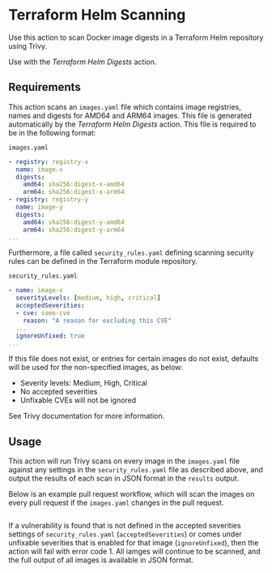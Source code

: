 # Terraform Helm Scanning

Use this action to scan Docker image digests in a Terraform Helm repository using Trivy.

Use with the *Terraform Helm Digests* action.

## Requirements

This action scans an ```images.yaml``` file which contains image registries, names and digests for AMD64 and ARM64 images. This file is generated automatically by the *Terraform Helm Digests* action. This file is required to be in the following format:

```images.yaml```

```yaml
- registry: registry-x
  name: image-x
  digests:
    amd64: sha256:digest-x-amd64
    arm64: sha256:digest-x-arm64
- registry: registry-y
  name: image-y
  digests:
    amd64: sha256:digest-y-amd64
    arm64: sha256:digest-y-arm64
...
```

Furthermore, a file called ```security_rules.yaml``` defining scanning security rules can be defined in the Terraform module repository.

```security_rules.yaml```

```yaml
- name: image-x
  severityLevels: [medium, high, critical]
  acceptedSeverities:
  - cve: some-cve
    reason: "A reason for excluding this CVE"
  ...
  ignoreUnfixed: true
...
```

If this file does not exist, or entries for certain images do not exist, defaults will be used for the non-specified images, as below:

- Severity levels: Medium, High, Critical
- No accepted severities
- Unfixable CVEs will not be ignored

See Trivy documentation for more information.

## Usage

This action will run Trivy scans on every image in the ```images.yaml``` file against any settings in the ```security_rules.yaml``` file as described above, and output the results of each scan in JSON format in the ```results``` output.

Below is an example pull request workflow, which will scan the images on every pull request if the ```images.yaml``` changes in the pull request.

```yaml

```

If a vulnerability is found that is not defined in the accepted severities settings of ```security_rules.yaml``` (```acceptedSeverities```) or comes under unfixable severities that is enabled for that image (```ignoreUnfixed```), then the action will fail with error code 1. All iamges will continue to be scanned, and the full output of all images is available in JSON format.
